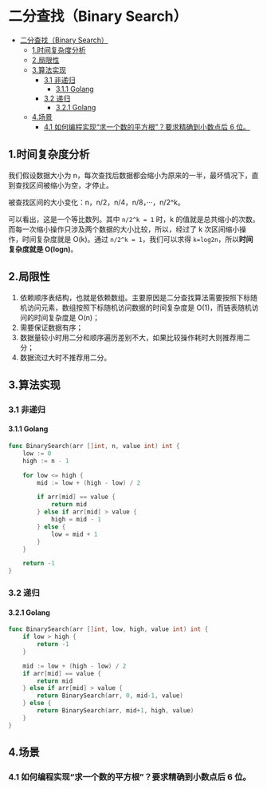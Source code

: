 # 二分查找（Binary Search）

- [二分查找（Binary Search）](#二分查找binary-search)
  - [1.时间复杂度分析](#1时间复杂度分析)
  - [2.局限性](#2局限性)
  - [3.算法实现](#3算法实现)
    - [3.1 非递归](#31-非递归)
      - [3.1.1 Golang](#311-golang)
    - [3.2 递归](#32-递归)
      - [3.2.1 Golang](#321-golang)
  - [4.场景](#4场景)
    - [4.1 如何编程实现“求一个数的平方根”？要求精确到小数点后 6 位。](#41-如何编程实现求一个数的平方根要求精确到小数点后-6-位)

## 1.时间复杂度分析

我们假设数据大小为 n，每次查找后数据都会缩小为原来的一半，最坏情况下，直到查找区间被缩小为空，才停止。

被查找区间的大小变化：n，n/2，n/4，n/8，···，n/2^k。

可以看出，这是一个等比数列。其中 `n/2^k = 1` 时，k 的值就是总共缩小的次数。而每一次缩小操作只涉及两个数据的大小比较，所以，经过了 k 次区间缩小操作，时间复杂度就是 O(k)。通过 `n/2^k = 1`，我们可以求得 `k=log2n`，所以**时间复杂度就是 O(logn)**。

## 2.局限性

1. 依赖顺序表结构，也就是依赖数组。主要原因是二分查找算法需要按照下标随机访问元素，数组按照下标随机访问数据的时间复杂度是 O(1)，而链表随机访问的时间复杂度是 O(n)；
2. 需要保证数据有序；
3. 数据量较小时用二分和顺序遍历差别不大，如果比较操作耗时大则推荐用二分；
4. 数据流过大时不推荐用二分。

## 3.算法实现

### 3.1 非递归

#### 3.1.1 Golang

```go
func BinarySearch(arr []int, n, value int) int {
	low := 0
	high := n - 1

	for low <= high {
		mid := low + (high - low) / 2

		if arr[mid] == value {
			return mid
		} else if arr[mid] > value {
			high = mid - 1
		} else {
			low = mid + 1
		}
	}

	return -1
}
```

### 3.2 递归

#### 3.2.1 Golang

```go
func BinarySearch(arr []int, low, high, value int) int {
	if low > high {
		return -1
	}

	mid := low + (high - low) / 2
	if arr[mid] == value {
		return mid
	} else if arr[mid] > value {
		return BinarySearch(arr, 0, mid-1, value)
	} else {
		return BinarySearch(arr, mid+1, high, value)
	}
}
```

## 4.场景

### 4.1 如何编程实现“求一个数的平方根”？要求精确到小数点后 6 位。

